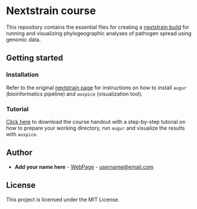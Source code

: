 # Nextstrain course

This repository contains the essential files for creating a [nextstrain build](https://nextstrain.org/) for running and visualizing phylogeographic analyses of pathogen spread using genomic data.


## Getting started

### Installation

Refer to the original [nextstrain page](https://nextstrain.org/docs/getting-started/local-installation) for instructions on how to install `augur` (bioinformatics pipeline) and `auspice` (visualization tool).


### Tutorial
[Click here](https://github.com/andersonbrito/nextstrain_course/raw/master/tutorial_nextstrain.pdf) to download the course handout with a step-by-step tutorial on how to prepare your working directory, run `augur` and visualize the results with `auspice`.

## Author

* **Add your name here** - [WebPage](https://github.io/) - username@email.com

## License

This project is licensed under the MIT License.
